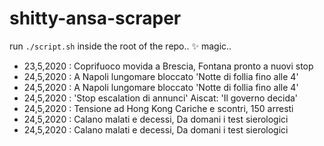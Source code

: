 # shitty-ansa-scraper
run `./script.sh` inside the root of the repo.. ✨ magic..

- 23,5,2020 : Coprifuoco movida a Brescia, Fontana pronto a nuovi stop
- 24,5,2020 : A Napoli lungomare bloccato 'Notte di follia fino alle 4'
- 24,5,2020 : A Napoli lungomare bloccato 'Notte di follia fino alle 4'
- 24,5,2020 : 'Stop escalation di annunci' Aiscat: 'Il governo decida'
- 24,5,2020 : Tensione ad Hong Kong Cariche e scontri, 150 arresti
- 24,5,2020 : Calano malati e decessi, Da domani i test sierologici
- 24,5,2020 : Calano malati e decessi, Da domani i test sierologici
